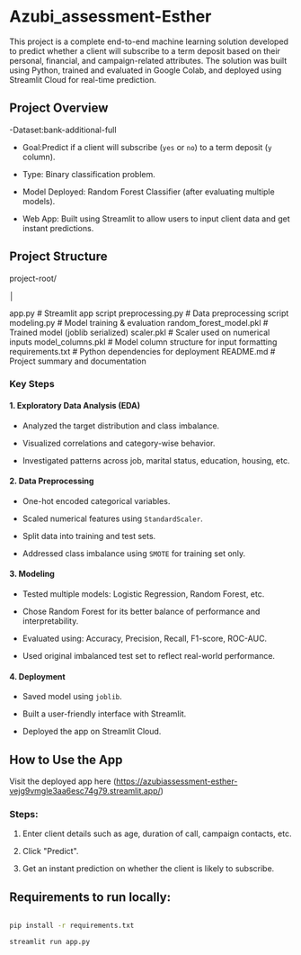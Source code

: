 # Azubi_assessment-Esther

This project is a complete end-to-end machine learning solution developed to predict whether a client will subscribe to a term deposit based on their personal, financial, and campaign-related attributes. The solution was built using Python, trained and evaluated in Google Colab, and deployed using Streamlit Cloud for real-time prediction.

## Project Overview
-Dataset:bank-additional-full

- Goal:Predict if a client will subscribe (`yes` or `no`) to a term deposit (`y` column).

- Type: Binary classification problem.

- Model Deployed: Random Forest Classifier (after evaluating multiple models).

- Web App: Built using Streamlit to allow users to input client data and get instant predictions.


## Project Structure

project-root/

│

app.py # Streamlit app script
preprocessing.py # Data preprocessing script
modeling.py # Model training & evaluation
random_forest_model.pkl # Trained model (joblib serialized)
scaler.pkl # Scaler used on numerical inputs
model_columns.pkl # Model column structure for input formatting
requirements.txt # Python dependencies for deployment
README.md # Project summary and documentation

### Key Steps
#### 1. Exploratory Data Analysis (EDA)

- Analyzed the target distribution and class imbalance.

- Visualized correlations and category-wise behavior.

- Investigated patterns across job, marital status, education, housing, etc.

#### 2. Data Preprocessing

- One-hot encoded categorical variables.

- Scaled numerical features using `StandardScaler`.

- Split data into training and test sets.

- Addressed class imbalance using `SMOTE` for training set only.


#### 3. Modeling

- Tested multiple models: Logistic Regression, Random Forest, etc.

- Chose Random Forest for its better balance of performance and interpretability.

- Evaluated using: Accuracy, Precision, Recall, F1-score, ROC-AUC.

- Used original imbalanced test set to reflect real-world performance.


#### 4. Deployment

- Saved model using `joblib`.

- Built a user-friendly interface with Streamlit.

- Deployed the app on Streamlit Cloud.


## How to Use the App

Visit the deployed app here (https://azubiassessment-esther-vejg9vmgle3aa6esc74g79.streamlit.app/)

### Steps:

1. Enter client details such as age, duration of call, campaign contacts, etc.

2. Click "Predict".

3. Get an instant prediction on whether the client is likely to subscribe.


## Requirements to run locally:
```bash

pip install -r requirements.txt

streamlit run app.py
